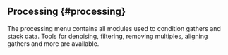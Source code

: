 ## Processing {#processing}

The processing menu contains all modules used to condition gathers and stack data. Tools for denoising, filtering, removing multiples, aligning gathers and more are available. 